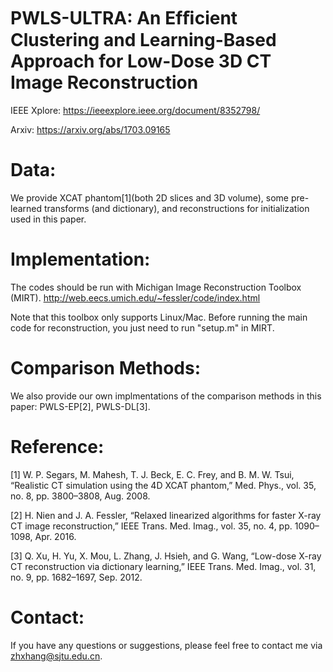 # PWLS-ULTRA: An Efﬁcient Clustering and Learning-Based Approach for Low-Dose 3D CT Image Reconstruction

IEEE Xplore: https://ieeexplore.ieee.org/document/8352798/

Arxiv: https://arxiv.org/abs/1703.09165

# Data:

We provide XCAT phantom[1](both 2D slices and 3D volume), some pre-learned transforms (and dictionary), and reconstructions for initialization used in this paper.

# Implementation:

The codes should be run with Michigan Image Reconstruction Toolbox (MIRT). http://web.eecs.umich.edu/~fessler/code/index.html

Note that this toolbox only supports Linux/Mac. Before running the main code for reconstruction, you just need to run "setup.m" in MIRT.


# Comparison Methods:

We also provide our own implmentations of the comparison methods in this paper: PWLS-EP[2], PWLS-DL[3]. 


# Reference: 

[1] W. P. Segars, M. Mahesh, T. J. Beck, E. C. Frey, and B. M. W. Tsui, “Realistic CT simulation using the 4D XCAT phantom,” Med. Phys., vol. 35, no. 8, pp. 3800–3808, Aug. 2008.

[2] H. Nien and J. A. Fessler, “Relaxed linearized algorithms for faster X-ray CT image reconstruction,” IEEE Trans. Med. Imag., vol. 35, no. 4, pp. 1090–1098, Apr. 2016.

[3] Q. Xu, H. Yu, X. Mou, L. Zhang, J. Hsieh, and G. Wang, “Low-dose X-ray CT reconstruction via dictionary learning,” IEEE Trans. Med. Imag., vol. 31, no. 9, pp. 1682–1697, Sep. 2012.

# Contact:
If you have any questions or suggestions, please feel free to contact me via zhxhang@sjtu.edu.cn.
